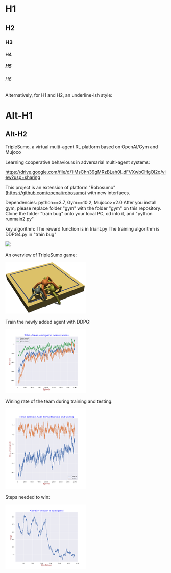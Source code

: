 # H1
## H2
### H3
#### H4
##### H5
###### H6

Alternatively, for H1 and H2, an underline-ish style:

Alt-H1
======

Alt-H2
------


TripleSumo, a virtual multi-agent RL platform based on OpenAI/Gym and Mujoco

Learning cooperative behaviours in adversarial multi-agent systems:

https://drive.google.com/file/d/1iMsChn39gMRzBLah0l_dFVXwbCHgOl2q/view?usp=sharing

This project is an extension of platform "Robosumo" (https://github.com/openai/robosumo) with new interfaces. 

Dependencies: python==3.7, Gym==10.2, Mujoco>=2.0
After you install gym, please replace folder "gym" with the folder "gym" on this repository. 
Clone the folder "train bug" onto your local PC, cd into it, and "python runmain2.py"

key algorithm:
The reward function is in triant.py
The training algorithm is DDPG4.py in "train bug"

![](https://github.com/niart/triplesumo_TAROS/blob/main/25_35.gif)

An overview of TripleSumo game:

<img src="https://github.com/niart/triplesumo/blob/main/triple.png" width=50% height=50%>

Train the newly added agent with DDPG:

<img src="https://github.com/niart/triplesumo/blob/main/3rewards.png" width=50% height=50%>

Wining rate of the team during training and testing:

<img src="https://github.com/niart/triplesumo/blob/main/hybrid_rate.png" width=50% height=50%>

Steps needed to win:


<img src="https://github.com/niart/triplesumo/blob/main/steps.png" width=50% height=50%>


